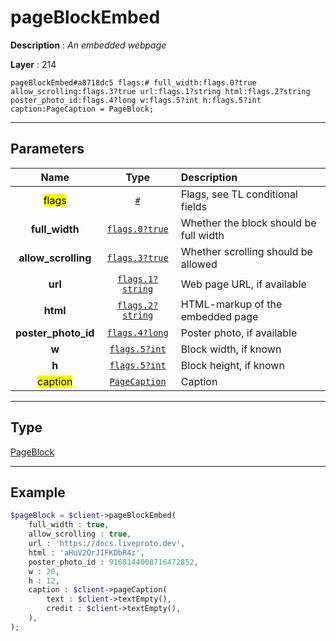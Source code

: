 # pageBlockEmbed

**Description** : *An embedded webpage*

**Layer** : 214

```tl
pageBlockEmbed#a8718dc5 flags:# full_width:flags.0?true allow_scrolling:flags.3?true url:flags.1?string html:flags.2?string poster_photo_id:flags.4?long w:flags.5?int h:flags.5?int caption:PageCaption = PageBlock;
```

---

## Parameters

| Name | Type | Description |
| :---: | :---: | :--- |
| <mark>flags</mark> | [`#`](type/#) | Flags, see TL conditional fields |
| **full_width** | [`flags.0?true`](type/true) | Whether the block should be full width |
| **allow_scrolling** | [`flags.3?true`](type/true) | Whether scrolling should be allowed |
| **url** | [`flags.1?string`](type/string) | Web page URL, if available |
| **html** | [`flags.2?string`](type/string) | HTML-markup of the embedded page |
| **poster_photo_id** | [`flags.4?long`](type/long) | Poster photo, if available |
| **w** | [`flags.5?int`](type/int) | Block width, if known |
| **h** | [`flags.5?int`](type/int) | Block height, if known |
| <mark>caption</mark> | [`PageCaption`](type/PageCaption) | Caption |

---

## Type

[PageBlock](type/PageBlock)

---

## Example

```php
$pageBlock = $client->pageBlockEmbed(
	full_width : true,
	allow_scrolling : true,
	url : 'https://docs.liveproto.dev',
	html : 'aHuV2QrJIFKDbR4z',
	poster_photo_id : 9168144008716472852,
	w : 20,
	h : 12,
	caption : $client->pageCaption(
		text : $client->textEmpty(),
		credit : $client->textEmpty(),
	),
);
```